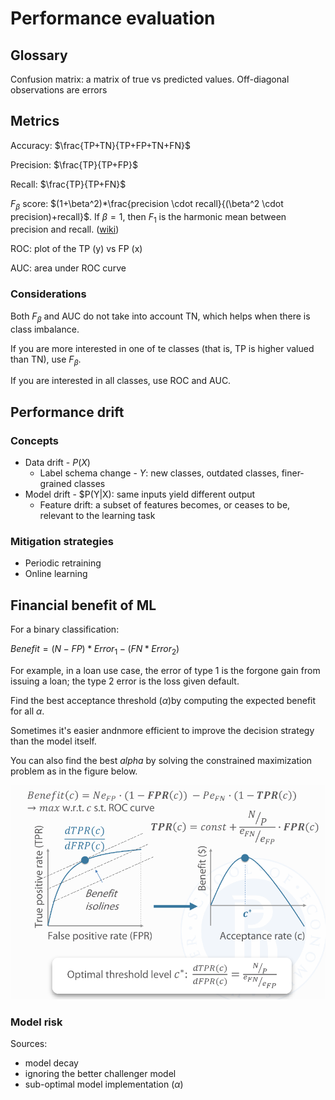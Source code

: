 # Performance evaluation

## Glossary

Confusion matrix: a matrix of true vs predicted values. Off-diagonal observations are errors

## Metrics

Accuracy: $\frac{TP+TN}{TP+FP+TN+FN}$

Precision: $\frac{TP}{TP+FP}$

Recall: $\frac{TP}{TP+FN}$

$F_{\beta}$ score: $(1+\beta^2)*\frac{precision \cdot recall}{(\beta^2 \cdot precision)+recall}$. If $\beta=1$, then $F_1$ is the harmonic mean between precision and recall. ([wiki](https://en.wikipedia.org/wiki/F-score))

ROC: plot of the TP (y) vs FP (x)

AUC: area under ROC curve

### Considerations

Both $F_{\beta}$ and AUC do not take into account TN, which helps when there is class imbalance.

If you are more interested in one of te classes (that is, TP is higher valued than TN), use $F_{\beta}$.

If you are interested in all classes, use ROC and AUC.


## Performance drift

### Concepts

- Data drift - $P(X)$ 
    - Label schema change - $Y$: new classes, outdated classes, finer-grained classes
- Model drift - $P(Y|X): same inputs yield different output
    - Feature drift: a subset of features becomes, or ceases to be, relevant to the learning task

### Mitigation strategies

- Periodic retraining
- Online learning

## Financial benefit of ML

For a binary classification:

$Benefit = (N - FP)*Error_1 - (FN*Error_2)$

For example, in a loan use case, the error of type 1 is the forgone gain from issuing a loan; the type 2 error is the loss given default.

Find the best acceptance threshold ($\alpha$)by computing the expected benefit for all $\alpha$.

Sometimes it's easier andnmore efficient to improve the decision strategy than the model itself.

You can also find the best $alpha$ by solving the constrained maximization problem as in the figure below.

![image](_static//benefitcurve.png "Benefit curve")

### Model risk

Sources:
- model decay
- ignoring the better challenger model
- sub-optimal model implementation ($\alpha$)
